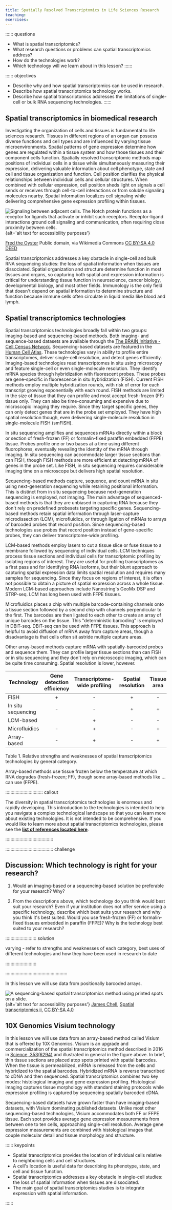 ```yaml
---
title: Spatially Resolved Transcriptomics in Life Sciences Research
teaching:
exercises:
---
```


:::::: questions
 - What is spatial transcriptomics? 
 - What research questions or problems can spatial transcriptomics address?
 - How do the technologies work?
 - Which technology will we learn about in this lesson?
::::::

:::::: objectives
 - Describe why and how spatial transcriptomics can be used in research.
 - Describe how spatial transcriptomics technology works. 
 - Describe how spatial transcriptomics addresses the limitations of single-cell or bulk RNA sequencing technologies. 
::::::

## Spatial transcriptomics in biomedical research
Investigating the organization of cells and tissues is fundamental to life 
sciences research. Tissues in different regions of an organ can possess diverse
functions and cell types and are influenced by varying tissue microenvironments. 
Spatial patterns of gene expression determine how genes are regulated within a 
tissue system and how those tissues and their component cells function. 
Spatially resolved transcriptomic methods map positions of individual cells in a 
tissue while simultaneously measuring their expression, delivering valuable 
information about cell phenotype, state and cell and tissue organization and 
function. Cell position  clarifies the physical relationships between individual 
cells and cellular structures. When combined with cellular expression, cell
position sheds light on signals a cell sends or receives through cell-to-cell 
interactions or from soluble signaling molecules nearby. Spatial information 
localizes cell signaling while delivering comprehensive gene expression 
profiling within tissues. 

![Signaling between adjacent cells. The Notch protein functions as a receptor for ligands that activate or inhibit such receptors. Receptor-ligand interactions ground cell signaling and communication, often requiring close proximity between cells. ](https://upload.wikimedia.org/wikipedia/commons/0/04/Notchccr.svg){alt='alt text for accessibility purposes'}

<a href="https://commons.wikimedia.org/wiki/File:Notchccr.svg">Fred the Oyster</a> Public domain, via Wikimedia Commons <a href="https://creativecommons.org/licenses/by-sa/4.0/" rel="license">CC BY-SA 4.0 DEED</a>

Spatial transcriptomics addresses a key obstacle in single-cell and bulk RNA
sequencing studies: the loss of spatial information when tissues are 
dissociated. Spatial organization and structure determine function in most
tissues and organs, so capturing both spatial and expression information is 
critical for understanding tissue function in neuroscience, cancer biology, 
developmental biology, and most other fields. Immunology is the only field that 
doesn't depend on spatial information to determine structure and function 
because immune cells often circulate in liquid media like blood and lymph. 

## Spatial transcriptomics technologies
Spatial transcriptomics technologies broadly fall within two groups: 
imaging-based and sequencing-based methods. Both imaging- and sequence-based 
datasets are available through the [The BRAIN Initiative - Cell Census Network](https://biccn.org/). Sequencing-based datasets are featured in the 
[Human Cell Atlas](https://data.humancellatlas.org/). These technologies vary in 
ability to profile entire transcriptomes, deliver single-cell resolution, and 
detect genes efficiently. Imaging-based technologies read transcriptomes in situ 
using microscopy and feature single-cell or even single-molecule resolution. 
They identify mRNA species through hybridization with fluorescent probes. These 
probes are gene-specific in fluorescence in situ hybridization (FISH). Current 
FISH methods employ multiple hybridization rounds, with risk of error for each 
transcript growing exponentially with each round. FISH methods are limited in 
the size of tissue that they can profile and most accept fresh-frozen (FF) 
tissue only. They can also be time-consuming and expensive due to microscopic 
imaging they require. Since they target specific genes, they can only detect 
genes that are in the probe set employed. They have high spatial resolution 
though, even delivering single-molecule resolution in single-molecule FISH 
(smFISH).

In situ sequencing amplifies and sequences mRNAs directly within a block 
or section of fresh-frozen (FF) or formalin-fixed paraffin embedded (FFPE) 
tissue. Probes profile one or two bases at a time using different
fluorophores, eventually revealing the identity of the mRNA through imaging. In 
situ sequencing can accommodate larger tissue sections than can FISH, though 
FISH methods are more efficient at detecting mRNA of genes in the probe set. 
Like FISH, in situ sequencing requires considerable imaging time on a microscope 
but delivers high spatial resolution. 

Sequencing-based methods capture, sequence, and count mRNA in situ using 
next-generation sequencing while retaining positional information. This is 
distinct from in situ sequencing because next-generation sequencing is employed, 
not imaging. The main advantage of sequenced-based methods is that they are 
unbiased in capturing RNA because they don't rely on predefined probesets 
targeting specific genes. Sequencing-based methods retain spatial information 
through laser-capture microdissection (LCM), microfluidics, or through 
ligation of mRNAs to arrays of barcoded probes that record position. Since 
sequencing-based technologies use probes that record position instead of 
gene-specific probes, they can deliver transcriptome-wide profiling. 

LCM-based methods employ lasers to cut a tissue slice or fuse tissue to a 
membrane followed by sequencing of individual cells. LCM techniques process 
tissue sections and individual cells for transcriptomic profiling by isolating 
regions of interest. They are useful for profiling transcriptomes as a first 
pass and for identifying RNA isoforms, but their blunt approach to capturing 
spatial expression data limits spatial resolution and requires many samples for 
sequencing. Since they focus on regions of interest, it is often not possible to 
obtain a picture of spatial expression across a whole tissue. Modern LCM-based
approaches include Nanostring's GeoMx DSP and STRP-seq. LCM has long been used
with FFPE tissues.

Microfluidics places a chip with multiple barcode-containing channels onto a 
tissue section followed by a second chip with channels perpendicular to the 
first. The barcodes are then ligated to each other to create an array of 
unique barcodes on the tissue. This "deterministic barcoding" is employed in
DBiT-seq. DBiT-seq can be used with FFPE tissues. This approach is helpful to
avoid diffusion of mRNA away from capture areas, though a disadvantage is that
cells often sit astride multiple capture areas.

Other array-based methods capture mRNA with spatially-barcoded probes and 
sequence them. They can profile larger tissue sections than can FISH or in situ 
sequencing and they don't rely on microscopic imaging, which can be quite time 
consuming. Spatial resolution is lower, however.

| Technology | Gene detection efficiency | Transcriptome-wide profiling | Spatial resolution | Tissue area |
| ------------ | :------: | :------: | :------: | :------: |
| FISH                | +        | -        | +        | -        |
| In situ sequencing  | -        | -        | +        | +        |
| LCM-based           |          | +        | -        | -        |
| Microfluidics       | -        | +        | -        | +        |
| Array-based         | -        | +        | -        | +        |
Table 1. Relative strengths and weaknesses of spatial transcriptomics
technologies by general category.

Array-based methods use tissue frozen below the temperature at which RNA 
degrades (fresh-frozen; FF), though some array-based methods like ... can use 
 (FFPE). 

::::::::::::::::::::::::::::: callout

The diversity in spatial transcriptomics technologies is enormous and rapidly
developing. This introduction to the technologies is intended to help you 
navigate a complex technological landscape so that you can learn more about
existing technologies. It is not intended to be comprehensive. If you would
like to learn more about spatial transcriptomics technologies, please see the
<a href="./reference.html"><strong>list of references located here</strong></a>.

:::::::::::::::::::::::::::::::::::::

::::::::::::::::::::::::::::::::::::: challenge 

## Discussion: Which technology is right for your research?

1. Would an imaging-based or a sequencing-based solution be preferable for your
research? Why?  

2. From the descriptions above, which technology do you think would best suit
your research? Even if your institution does not offer service using a 
specific technology, describe which best suits your research and why you think
it's best suited. Would you use fresh-frozen (FF) or formalin-fixed tissues 
embedded in paraffin (FFPE)? Why is the technology best suited to your research?

:::::::::::::::::::::::: solution 

varying - refer to strengths and weaknesses of each category, best uses of 
different technologies and how they have been used in research to date

::::::::::::::::::::::::

::::::::::::::::::::::::::::::::::::::::::::::::

In this lesson we will use data from positionally barcoded arrays.  

![A sequencing-based spatial transcriptomics method using printed spots on a slide. ](https://upload.wikimedia.org/wikipedia/commons/1/14/Spatial_transcriptomics_ii.png){alt='alt text for
accessibility purposes'}
<a href="https://commons.wikimedia.org/wiki/User:Jasquatch">James Chell</a>, <a href="https://commons.wikimedia.org/wiki/File:Spatial_transcriptomics_ii. png">Spatial transcriptomics ii</a>, <a href="https://creativecommons.org/licenses/by-sa/4.0/legalcode" rel="license">CC BY-SA 4.0</a>

## 10X Genomics Visium technology
In this lesson we will use data from an array-based method called Visium that is
offered by 10X Genomics. Visium is an upgrade and commercialization of the 
spatial transcriptomics method described in 2016 in 
[Science, 353(6294)](https://doi.org/10.1126/science.aaf2403) 
and illustrated in general in the figure above. In brief, thin tissue sections
are placed atop spots printed with spatial barcodes. When the tissue is 
permeabilized, mRNA is released from the cells and hybridized to the spatial
barcodes. Hybridized mRNA is reverse transcribed to cDNA and then sequenced.
Spatial transcriptomics combines two key modes: histological imaging and gene 
expression profiling. Histological imaging captures tissue morphology with
standard staining protocols while expression profiling is captured by sequencing
spatially barcoded cDNA.

Sequencing-based datasets have grown faster than have imaging-based datasets, 
with Visium dominating published datasets. Unlike most other sequencing-based 
technologies, Visium accommodates both FF or FFPE tissue. Each spot provides 
average gene expression measurements from between one to ten cells, approaching
single-cell resolution. Average gene expression measurements are combined with
histological images that couple molecular detail and tissue morphology and 
structure. 

:::::: keypoints
 - Spatial transcriptomics provides the location of individual cells relative to
 neighboring cells and cell structures.
 - A cell's location is useful data for describing its phenotype, state, and
 cell and tissue function.
 - Spatial transcriptomics addresses a key obstacle in single-cell studies: the
 loss of spatial information when tissues are dissociated.
 - The main goal of spatial transcriptomics studies is to integrate expression
 with spatial information.

::::::
